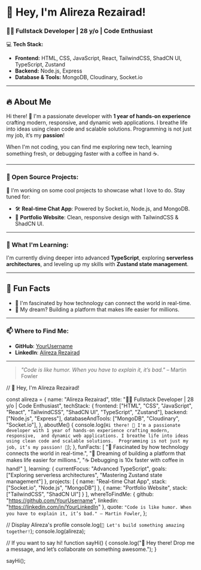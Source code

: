 # 🌟 Hey, I'm Alireza Rezairad!  

### 👨‍💻 Fullstack Developer | 28 y/o | Code Enthusiast  

💻 **Tech Stack:**  
- **Frontend:** HTML, CSS, JavaScript, React, TailwindCSS, ShadCN UI, TypeScript, Zustand  
- **Backend:** Node.js, Express  
- **Database & Tools:** MongoDB, Cloudinary, Socket.io  

---  

## 🔥 About Me  
Hi there! 👋 I'm a passionate developer with **1 year of hands-on experience** crafting modern, responsive, and dynamic web applications. I breathe life into ideas using clean code and scalable solutions. Programming is not just my job, it’s my **passion**!  

When I'm not coding, you can find me exploring new tech, learning something fresh, or debugging faster with a coffee in hand ☕.  

---  

### 📂 Open Source Projects:  
🎁 I'm working on some cool projects to showcase what I love to do. Stay tuned for:  
- 🛠 **Real-time Chat App**: Powered by Socket.io, Node.js, and MongoDB.  
- 🚀 **Portfolio Website**: Clean, responsive design with TailwindCSS & ShadCN UI.  

---  

### 🌱 What I'm Learning:  
I'm currently diving deeper into advanced **TypeScript**, exploring **serverless architectures**, and leveling up my skills with **Zustand state management**.  

---  

## 📌 Fun Facts  
- 🌌 I'm fascinated by how technology can connect the world in real-time.  
- 🚀 My dream? Building a platform that makes life easier for millions.  

---  

### 📫 Where to Find Me:  
- **GitHub**: [YourUsername](https://github.com/YourUsername)  
- **LinkedIn**: [Alireza Rezairad](https://linkedin.com/in/YourLinkedIn)  

---

> _"Code is like humor. When you have to explain it, it’s bad."_ – Martin Fowler  

// 🌟 Hey, I'm Alireza Rezairad!  

const alireza = {
  name: "Alireza Rezairad",
  title: "👨‍💻 Fullstack Developer | 28 y/o | Code Enthusiast",
  techStack: {
    frontend: ["HTML", "CSS", "JavaScript", "React", "TailwindCSS", "ShadCN UI", "TypeScript", "Zustand"],
    backend: ["Node.js", "Express"],
    databaseAndTools: ["MongoDB", "Cloudinary", "Socket.io"],
  },
  aboutMe() {
    console.log(`
      Hi there! 👋 I'm a passionate developer with 1 year of hands-on experience crafting modern, responsive, 
      and dynamic web applications. I breathe life into ideas using clean code and scalable solutions. 
      Programming is not just my job, it’s my passion! 🚀
    `);
  },
  funFacts: [
    "🌌 Fascinated by how technology connects the world in real-time.",
    "🚀 Dreaming of building a platform that makes life easier for millions.",
    "☕ Debugging is 10x faster with coffee in hand!"
  ],
  learning: {
    currentFocus: "Advanced TypeScript",
    goals: ["Exploring serverless architectures", "Mastering Zustand state management"]
  },
  projects: [
    { name: "Real-time Chat App", stack: ["Socket.io", "Node.js", "MongoDB"] },
    { name: "Portfolio Website", stack: ["TailwindCSS", "ShadCN UI"] }
  ],
  whereToFindMe: {
    github: "https://github.com/YourUsername",
    linkedin: "https://linkedin.com/in/YourLinkedIn"
  },
  quote: `"Code is like humor. When you have to explain it, it’s bad." – Martin Fowler`,
};

// Display Alireza's profile
console.log(`🌟 Let's build something amazing together!`);
console.log(alireza);

// If you want to say hi!
function sayHi() {
  console.log("👋 Hey there! Drop me a message, and let’s collaborate on something awesome.");
}

sayHi();
 
